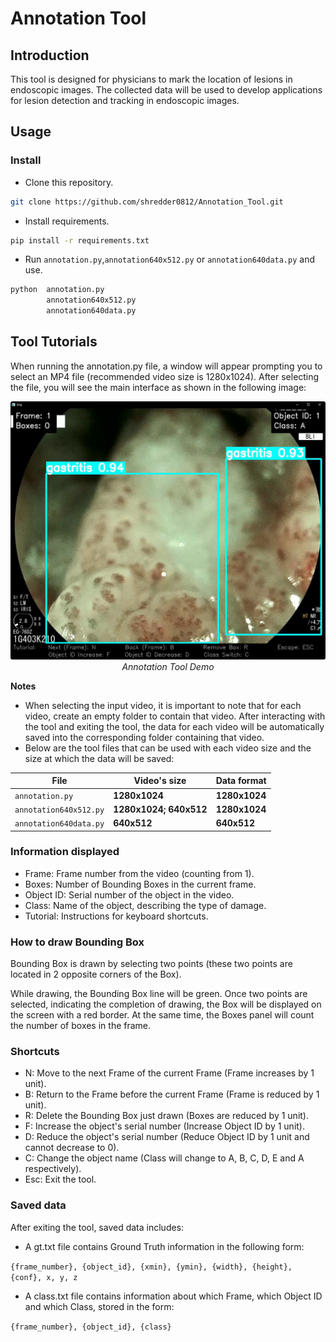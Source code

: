 # Annotation Tool

## Introduction
This tool is designed for physicians to mark the location of lesions in endoscopic images. The collected data will be used to develop applications for lesion detection and tracking in endoscopic images.

## Usage
### Install

- Clone this repository.
```bash
git clone https://github.com/shredder0812/Annotation_Tool.git
```

- Install requirements.
```bash
pip install -r requirements.txt
```

- Run `annotation.py`,`annotation640x512.py` or `annotation640data.py` and use.
```bash
python  annotation.py
        annotation640x512.py
        annotation640data.py
```

## Tool Tutorials

When running the annotation.py file, a window will appear prompting you to select an MP4 file (recommended video size is 1280x1024). After selecting the file, you will see the main interface as shown in the following image:

<p align="center">
  <img src="demo_tool.png" width=640><br/>
  <i>Annotation Tool Demo</i>
</p>

**Notes**
- When selecting the input video, it is important to note that for each video, create an empty folder to contain that video. After interacting with the tool and exiting the tool, the data for each video will be automatically saved into the corresponding folder containing that video.
- Below are the tool files that can be used with each video size and the size at which the data will be saved:

| File                   | Video's size           | Data format    |
| ---------------------- | ---------------------- | -------------- |
| `annotation.py`        | **1280x1024**          | **1280x1024**  |
| `annotation640x512.py` | **1280x1024; 640x512** | **1280x1024**  |
| `annotation640data.py` | **640x512**            | **640x512**    |

### Information displayed
- Frame: Frame number from the video (counting from 1).
- Boxes: Number of Bounding Boxes in the current frame.
- Object ID: Serial number of the object in the video.
- Class: Name of the object, describing the type of damage.
- Tutorial: Instructions for keyboard shortcuts.

### How to draw Bounding Box

Bounding Box is drawn by selecting two points (these two points are located in 2 opposite corners of the Box). 

While drawing, the Bounding Box line will be green. Once two points are selected, indicating the completion of drawing, the Box will be displayed on the screen with a red border. At the same time, the Boxes panel will count the number of boxes in the frame.

### Shortcuts

- N: Move to the next Frame of the current Frame (Frame increases by 1 unit).
- B: Return to the Frame before the current Frame (Frame is reduced by 1 unit).
- R: Delete the Bounding Box just drawn (Boxes are reduced by 1 unit).
- F: Increase the object's serial number (Increase Object ID by 1 unit).
- D: Reduce the object's serial number (Reduce Object ID by 1 unit and cannot decrease to 0).
- C: Change the object name (Class will change to A, B, C, D, E and A respectively).
- Esc: Exit the tool.

### Saved data

After exiting the tool, saved data includes:
- A gt.txt file contains Ground Truth information in the following form:
  
`{frame_number}, {object_id}, {xmin}, {ymin}, {width}, {height}, {conf}, x, y, z`

- A class.txt file contains information about which Frame, which Object ID and which Class, stored in the form:
  
 `{frame_number}, {object_id}, {class}`

